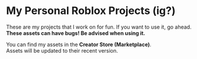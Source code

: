 # My Personal Roblox Projects (ig?)

These are my projects that I work on for fun. If you want to use it, go ahead.\
**These assets can have bugs! Be advised when using it.**

You can find my assets in the **Creator Store (Marketplace)**.\
Assets will be updated to their recent version.
